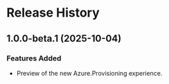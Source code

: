 # Release History

## 1.0.0-beta.1 (2025-10-04)

### Features Added

- Preview of the new Azure.Provisioning experience.

